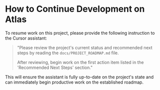 # How to Continue Development on Atlas

To resume work on this project, please provide the following instruction to the Cursor assistant:

> "Please review the project's current status and recommended next steps by reading the `docs/PROJECT_ROADMAP.md` file.
>
> After reviewing, begin work on the first action item listed in the 'Recommended Next Steps' section."

This will ensure the assistant is fully up-to-date on the project's state and can immediately begin productive work on the established roadmap.
